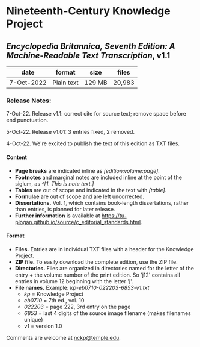 # Nineteenth-Century Knowledge Project

## _Encyclopedia Britannica, Seventh Edition: A Machine-Readable Text Transcription_, v1.1

| date | format | size | files
| --- | --- | --- | --- |
| 7-Oct-2022 | Plain text | 129 MB | 20,983 |

### Release Notes:
7-Oct-22. Release v1.1: correct cite for source text; remove space before end punctuation.

5-Oct-22. Release v1.01: 3 entries fixed, 2 removed. 

4-Oct-22. We're excited to publish the text of this edition as TXT files.

#### Content
* **Page breaks** are indicated inline as *[edition:volume:page]*.
* **Footnotes** and marginal notes are included inline at the point of the siglum, as *^[1. This is note text.]* 
* **Tables** are out of scope and indicated in the text with *[table]*.
* **Formulae** are out of scope and are left uncorrected.
* **Dissertations.** Vol. 1, which contains book-length dissertations, rather than entries, is planned for later release.
* **Further information** is available at https://tu-plogan.github.io/source/c_editorial_standards.html.

#### Format
* **Files.** Entries are in individual TXT files with a header for the Knowledge Project.
* **ZIP file.** To easily download the complete edition, use the ZIP file.
* **Directories.** Files are organized in directories named for the letter of the entry + the volume number of the print edition. So 'j12' contains all entries in volume 12 beginning with the letter 'j'.
* **File names.** Example: _kp-eb0710-022203-6853-v1.txt_
    * _kp_ = Knowledge Project
    * _eb0710_ = 7th ed., vol. 10
    * _022203_ = page 222, 3rd entry on the page
    * _6853_ = last 4 digits of the source image filename (makes filenames unique)
    * _v1_ = version 1.0

Comments are welcome at [nckp@temple.edu](mailto:nckp@temple.edu). 
        


        



